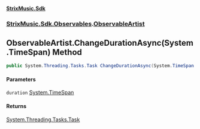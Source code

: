 #### [StrixMusic.Sdk](./index.md 'index')
### [StrixMusic.Sdk.Observables](./StrixMusic-Sdk-Observables.md 'StrixMusic.Sdk.Observables').[ObservableArtist](./StrixMusic-Sdk-Observables-ObservableArtist.md 'StrixMusic.Sdk.Observables.ObservableArtist')
## ObservableArtist.ChangeDurationAsync(System.TimeSpan) Method
```csharp
public System.Threading.Tasks.Task ChangeDurationAsync(System.TimeSpan duration);
```
#### Parameters
<a name='StrixMusic-Sdk-Observables-ObservableArtist-ChangeDurationAsync(System-TimeSpan)-duration'></a>
`duration` [System.TimeSpan](https://docs.microsoft.com/en-us/dotnet/api/System.TimeSpan 'System.TimeSpan')  
  
#### Returns
[System.Threading.Tasks.Task](https://docs.microsoft.com/en-us/dotnet/api/System.Threading.Tasks.Task 'System.Threading.Tasks.Task')  
